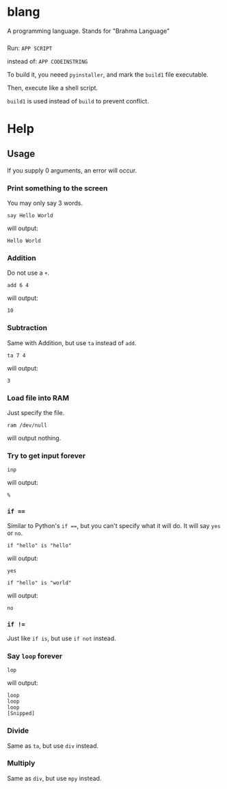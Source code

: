 # blang
A programming language. Stands for "Brahma Language"

###

Run:
`APP SCRIPT`

instead of:
`APP CODEINSTRING`

To build it, you neeed `pyinstaller`, and mark the `build1` file executable.

Then, execute like a shell script.

`build1` is used instead of `build` to prevent conflict.
# Help
## Usage

If you supply 0 arguments, an error will occur.
### Print something to the screen
You may only say 3 words.
```
say Hello World
```
will output:
```
Hello World
```
### Addition
Do not use a `+`.
```
add 6 4
```
will output:
```
10
```
### Subtraction
Same with Addition, but use `ta` instead of `add`.
```
ta 7 4
```
will output:
```
3
```
### Load file into RAM
Just specify the file.
```
ram /dev/null
```
will output nothing.
### Try to get input forever
```
inp
```
will output:
```
% 
```
### `if ==`
Similar to Python's `if ==`, but you can't specify what it will do. It will say `yes` or `no`.
```
if "hello" is "hello"
```
will output:
```
yes
```
```
if "hello" is "world"
```
will output:
```
no
```
### `if !=`
Just like `if is`, but use `if not` instead.
### Say `loop` forever
```
lop
```
will output:
```
loop
loop
loop
[Snipped]
```
### Divide
Same as `ta`, but use `div` instead.
### Multiply
Same as `div`, but use `mpy` instead.
